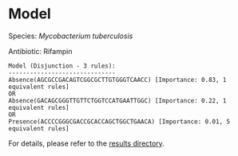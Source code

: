 
# Model

Species: *Mycobacterium tuberculosis*

Antibiotic: Rifampin

```
Model (Disjunction - 3 rules):
------------------------------
Absence(AGCGCCGACAGTCGGCGCTTGTGGGTCAACC) [Importance: 0.83, 1 equivalent rules]
OR
Absence(GACAGCGGGTTGTTCTGGTCCATGAATTGGC) [Importance: 0.22, 1 equivalent rules]
OR
Presence(ACCCCGGGCGACCGCACCAGCTGGCTGAACA) [Importance: 0.01, 5 equivalent rules]

```

For details, please refer to the [results directory](../../../../../results/scm_b/mycobacterium%20tuberculosis/rifampin/repeat_7/).

